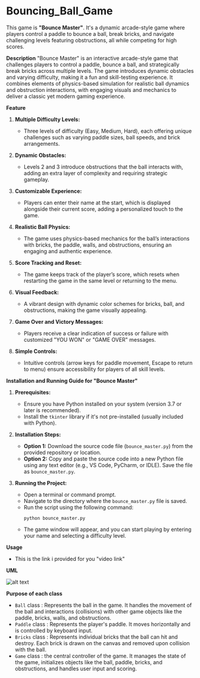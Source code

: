 # Bouncing_Ball_Game
This game is **"Bounce Master"**. It's a dynamic arcade-style game where players control a paddle to bounce a ball, break bricks, and navigate challenging levels featuring obstructions, all while competing for high scores.

**Description**
"Bounce Master" is an interactive arcade-style game that challenges players to control a paddle, bounce a ball, and strategically break bricks across multiple levels. The game introduces dynamic obstacles and varying difficulty, making it a fun and skill-testing experience. It combines elements of physics-based simulation for realistic ball dynamics and obstruction interactions, with engaging visuals and mechanics to deliver a classic yet modern gaming experience.

**Feature**

1. **Multiple Difficulty Levels:**
   - Three levels of difficulty (Easy, Medium, Hard), each offering unique challenges such as varying paddle sizes, ball speeds, and brick arrangements.

2. **Dynamic Obstacles:**
   - Levels 2 and 3 introduce obstructions that the ball interacts with, adding an extra layer of complexity and requiring strategic gameplay.

3. **Customizable Experience:**
   - Players can enter their name at the start, which is displayed alongside their current score, adding a personalized touch to the game.

4. **Realistic Ball Physics:**
   - The game uses physics-based mechanics for the ball’s interactions with bricks, the paddle, walls, and obstructions, ensuring an engaging and authentic experience.

5. **Score Tracking and Reset:**
   - The game keeps track of the player’s score, which resets when restarting the game in the same level or returning to the menu.

6. **Visual Feedback:**
   - A vibrant design with dynamic color schemes for bricks, ball, and obstructions, making the game visually appealing.

7. **Game Over and Victory Messages:**
   - Players receive a clear indication of success or failure with customized "YOU WON" or "GAME OVER" messages.

8. **Simple Controls:**
   - Intuitive controls (arrow keys for paddle movement, Escape to return to menu) ensure accessibility for players of all skill levels.

**Installation and Running Guide for "Bounce Master"**

1. **Prerequisites:**
   - Ensure you have Python installed on your system (version 3.7 or later is recommended).
   - Install the `tkinter` library if it's not pre-installed (usually included with Python).

2. **Installation Steps:**
   - **Option 1:** Download the source code file (`bounce_master.py`) from the provided repository or location.
   - **Option 2:** Copy and paste the source code into a new Python file using any text editor (e.g., VS Code, PyCharm, or IDLE). Save the file as `bounce_master.py`.

3. **Running the Project:**
   - Open a terminal or command prompt.
   - Navigate to the directory where the `bounce_master.py` file is saved.
   - Run the script using the following command:
     ```
     python bounce_master.py
     ```
   - The game window will appear, and you can start playing by entering your name and selecting a difficulty level.

**Usage**
   - This is the link i provided for you 
    "video link"

**UML**

![alt text](image.png)

**Purpose of each class**
   - `Ball` class : Represents the ball in the game. It handles the movement of the ball and interactions (collisions) with other game objects like the paddle, bricks, walls, and obstructions.
   - `Paddle` class : Represents the player's paddle. It moves horizontally and is controlled by keyboard input.
   - `Bricks` class : Represents individual bricks that the ball can hit and destroy. Each brick is drawn on the canvas and removed upon collision with the ball.
   - `Game` class : the central controller of the game. It manages the state of the game, initializes objects like the ball, paddle, bricks, and obstructions, and handles user input and scoring.






